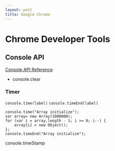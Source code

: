 ```yaml
---
layout: post
title: Google Chrome
---
```


# Chrome Developer Tools

## Console API

[Console API Reference](https://developers.google.com/chrome-developer-tools/docs/console-api)

* console.clear

### Timer

`console.time(label)`
`console.timeEnd(label)`


    console.time("Array initialize");
    var array= new Array(1000000);
    for (var i = array.length - 1; i >= 0; i--) {
        array[i] = new Object();
    };
    console.timeEnd("Array initialize");


console.timeStamp
